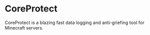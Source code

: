 # CoreProtect
CoreProtect is a blazing fast data logging and anti-griefing tool for Minecraft servers.
